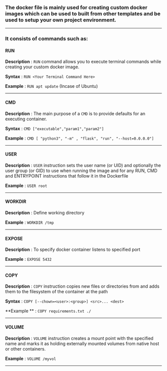 ### The docker file is mainly used for creating custom docker images which can be used to built from other templates and be used to setup your own project environment.
******
### It consists of commands such as:

#### RUN
**Description** : `RUN` command allows you to execute terminal commands while creating your custom docker image.

**Syntax**  : `RUN <Your Terminal Command Here>`

**Example** : `RUN apt update` (Incase of Ubuntu)
******

#### CMD
**Description** : The main purpose of a `CMD` is to provide defaults for an executing container.

**Syntax** : `CMD ["executable","param1","param2"]`

**Example** : `CMD [ "python3", "-m" , "flask", "run", "--host=0.0.0.0"]`
******

#### USER
**Description** : `USER` instruction sets the user name (or UID) and optionally the user group (or GID) to use when running the image and for any RUN, CMD and ENTRYPOINT instructions that follow it in the Dockerfile

**Example** : `USER root`
******

#### WORKDIR

**Description** :  Define working directory

**Example** : `WORKDIR /tmp`
******

#### EXPOSE
**Description** : To specify docker container listens to specified port

**Example** : `EXPOSE 5432`
******

#### COPY
**Description** : `COPY` instruction copies new files or directories from <src> and adds them to the filesystem of the container at the path <dest>
  
**Syntax** : `COPY [--chown=<user>:<group>] <src>... <dest>`

**Example ** : `COPY requirements.txt ./`
******

#### VOLUME
**Description** : `VOLUME` instruction creates a mount point with the specified name and marks it as holding externally mounted volumes from native host or other containers.

**Example** : `VOLUME /myvol`
******
